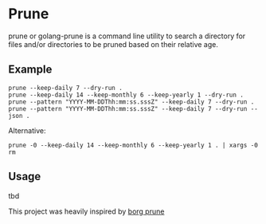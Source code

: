 # Prune

prune or golang-prune is a command line utility to search a directory for files and/or directories to be pruned based on their relative age.

## Example

    prune --keep-daily 7 --dry-run .
    prune --keep-daily 14 --keep-monthly 6 --keep-yearly 1 --dry-run .
    prune --pattern "YYYY-MM-DDThh:mm:ss.sssZ" --keep-daily 7 --dry-run .
    prune --pattern "YYYY-MM-DDThh:mm:ss.sssZ" --keep-daily 7 --dry-run --json .

Alternative:

    prune -0 --keep-daily 14 --keep-monthly 6 --keep-yearly 1 . | xargs -0 rm

## Usage

tbd



This project was heavily inspired by [borg prune](https://borgbackup.readthedocs.io/en/stable/usage/prune.html)

